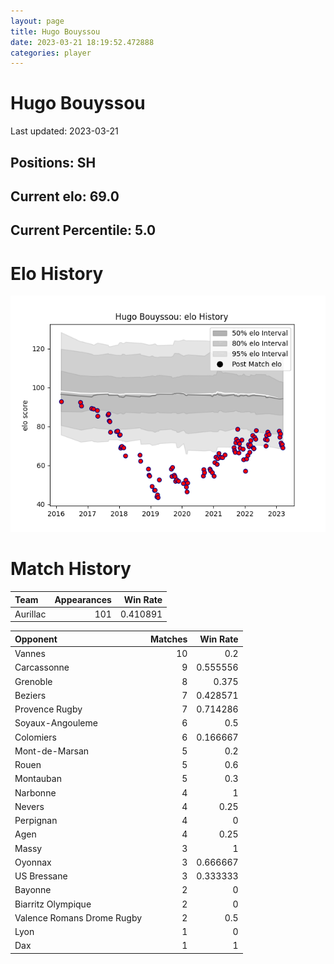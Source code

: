 ```yaml
---  
layout: page  
title: Hugo Bouyssou  
date: 2023-03-21 18:19:52.472888  
categories: player  
---
```

# Hugo Bouyssou


Last updated: 2023-03-21
## Positions: SH

## Current elo: 69.0

## Current Percentile: 5.0

# Elo History


![elo history](history_HugoBouyssou.png)
# Match History


| Team     |   Appearances |   Win Rate |
|:---------|--------------:|-----------:|
| Aurillac |           101 |   0.410891 |

| Opponent                   |   Matches |   Win Rate |
|:---------------------------|----------:|-----------:|
| Vannes                     |        10 |   0.2      |
| Carcassonne                |         9 |   0.555556 |
| Grenoble                   |         8 |   0.375    |
| Beziers                    |         7 |   0.428571 |
| Provence Rugby             |         7 |   0.714286 |
| Soyaux-Angouleme           |         6 |   0.5      |
| Colomiers                  |         6 |   0.166667 |
| Mont-de-Marsan             |         5 |   0.2      |
| Rouen                      |         5 |   0.6      |
| Montauban                  |         5 |   0.3      |
| Narbonne                   |         4 |   1        |
| Nevers                     |         4 |   0.25     |
| Perpignan                  |         4 |   0        |
| Agen                       |         4 |   0.25     |
| Massy                      |         3 |   1        |
| Oyonnax                    |         3 |   0.666667 |
| US Bressane                |         3 |   0.333333 |
| Bayonne                    |         2 |   0        |
| Biarritz Olympique         |         2 |   0        |
| Valence Romans Drome Rugby |         2 |   0.5      |
| Lyon                       |         1 |   0        |
| Dax                        |         1 |   1        |